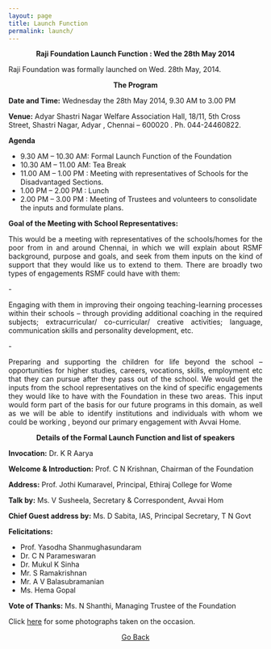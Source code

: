```yaml
---
layout: page
title: Launch Function
permalink: launch/
---
```


<p style="text-align: center;"><strong>Raji Foundation Launch Function : Wed the 28th May 2014</strong></p>

Raji Foundation was formally launched on Wed. 28th May, 2014.

<p style="text-align: center;"><strong>The Program</strong></p>

**Date and Time:** Wednesday the 28th May 2014, 9.30 AM  to 3.00 PM

**Venue:** Adyar Shastri Nagar Welfare Association Hall, 18/11, 5th Cross Street, Shastri Nagar, Adyar , Chennai – 600020 . Ph. 044-24460822.

**Agenda**

- 9.30 AM – 10.30 AM: Formal Launch Function of the Foundation
- 10.30 AM – 11.00 AM: Tea Break
- 11.00 AM – 1.00 PM : Meeting with representatives of Schools for the Disadvantaged Sections.
- 1.00 PM – 2.00 PM : Lunch
- 2.00 PM – 3.00 PM : Meeting of Trustees and volunteers to consolidate the inputs and formulate plans.

**Goal of the Meeting with School Representatives:**

<p style="text-align:justify; text-justify: inter-word">This would be a meeting with representatives of the schools/homes for the poor from in and around Chennai, in which we will explain about RSMF background, purpose and goals, and seek from them inputs on the kind of support that they would like us to extend to them. There are broadly two types of engagements RSMF could have with them:</p>
 - <p style="text-align:justify; text-justify: inter-word">Engaging with them in improving their ongoing teaching-learning processes within their schools – through providing additional coaching in the required subjects; extracurricular/ co-curricular/ creative activities; language, communication skills and personality development, etc.</p>
 - <p style="text-align:justify; text-justify: inter-word">Preparing and supporting the children for life beyond the school – opportunities for higher studies, careers, vocations, skills, employment etc that they can pursue after they pass out of the school. We would get the inputs from the school representatives on the kind of specific engagements they would like to have with the Foundation in these two areas. This input would form part of the basis for our future programs in this domain, as well as we will be able to identify institutions and individuals with whom we could be working , beyond our primary engagement with Avvai Home.</p>


<p style="text-align: center;"><strong>Details of the Formal Launch Function and list of speakers</strong></p>


**Invocation:** Dr. K R Aarya

**Welcome & Introduction:** Prof. C N Krishnan, Chairman of the Foundation

**Address:** Prof. Jothi Kumaravel, Principal, Ethiraj College for Wome

**Talk by:** Ms. V Susheela, Secretary & Correspondent, Avvai Hom

**Chief Guest address by:** Ms. D Sabita, IAS, Principal Secretary, T N Govt

**Felicitations:**

 - Prof. Yasodha Shanmughasundaram
 - Dr. C N Parameswaran
 - Dr. Mukul K Sinha
 - Mr. S Ramakrishnan
 - Mr. A V Balasubramanian
 - Ms. Hema Gopal


<p><strong>Vote of Thanks:</strong> Ms. N Shanthi, Managing Trustee of the Foundation</p>

Click <a style="text-decoration: underline" href="https://rajifoundation.in/launch-gallery/">here</a> for some photographs taken on the occasion.


<p style="text-align: center;"><a href="#" onClick="history.go(-1)">Go Back</a></p>

